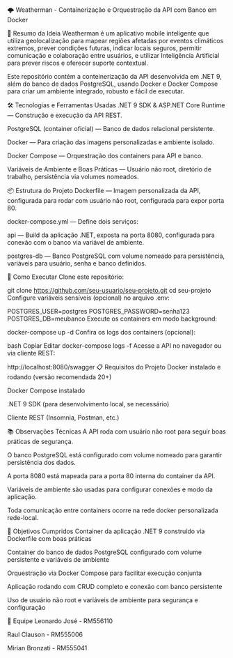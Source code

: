 🌩️ Weatherman - Containerização e Orquestração da API com Banco em Docker

📲 Resumo da Ideia
Weatherman é um aplicativo mobile inteligente que utiliza geolocalização para mapear regiões afetadas por eventos climáticos extremos, prever condições futuras, indicar locais seguros, permitir comunicação e colaboração entre usuários, e utilizar Inteligência Artificial para prever riscos e oferecer suporte contextual.

Este repositório contém a conteinerização da API desenvolvida em .NET 9, além do banco de dados PostgreSQL, usando Docker e Docker Compose para criar um ambiente integrado, robusto e fácil de executar.

🛠️ Tecnologias e Ferramentas Usadas
.NET 9 SDK & ASP.NET Core Runtime — Construção e execução da API REST.

PostgreSQL (container oficial) — Banco de dados relacional persistente.

Docker — Para criação das imagens personalizadas e ambiente isolado.

Docker Compose — Orquestração dos containers para API e banco.

Variáveis de Ambiente e Boas Práticas — Usuário não root, diretório de trabalho, persistência via volumes nomeados.

📦 Estrutura do Projeto
Dockerfile — Imagem personalizada da API, configurada para rodar com usuário não root, configurada para expor porta 80.

docker-compose.yml — Define dois serviços:

api — Build da aplicação .NET, exposta na porta 8080, configurada para conexão com o banco via variável de ambiente.

postgres-db — Banco PostgreSQL com volume nomeado para persistência, variáveis para usuário, senha e banco definidos.

🚀 Como Executar
Clone este repositório:

git clone https://github.com/seu-usuario/seu-projeto.git
cd seu-projeto
Configure variáveis sensíveis (opcional) no arquivo .env:

POSTGRES_USER=postgres
POSTGRES_PASSWORD=senha123
POSTGRES_DB=meubanco
Execute os containers em modo background:

docker-compose up -d
Confira os logs dos containers (opcional):

bash
Copiar
Editar
docker-compose logs -f
Acesse a API no navegador ou via cliente REST:

http://localhost:8080/swagger
📋 Requisitos do Projeto
Docker instalado e rodando (versão recomendada 20+)

Docker Compose instalado

.NET 9 SDK (para desenvolvimento local, se necessário)

Cliente REST (Insomnia, Postman, etc.)

📚 Observações Técnicas
A API roda com usuário não root para seguir boas práticas de segurança.

O banco PostgreSQL está configurado com volume nomeado para garantir persistência dos dados.

A porta 8080 está mapeada para a porta 80 interna do container da API.

Variáveis de ambiente são usadas para configurar conexões e modo da aplicação.

Toda comunicação entre containers ocorre na rede docker personalizada rede-local.

🎯 Objetivos Cumpridos
Container da aplicação .NET 9 construído via Dockerfile com boas práticas

Container do banco de dados PostgreSQL configurado com volume persistente e variáveis de ambiente

Orquestração via Docker Compose para facilitar execução conjunta

Aplicação rodando com CRUD completo e conexão com banco persistente

Uso de usuário não root e variáveis de ambiente para segurança e configuração

👥 Equipe
Leonardo José - RM556110

Raul Clauson - RM555006

Mirian Bronzati - RM555041